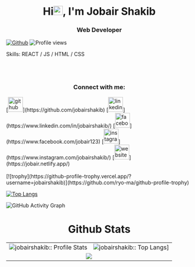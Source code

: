 # <h1 align="center">Hi<a><img src="https://media.giphy.com/media/hvRJCLFzcasrR4ia7z/giphy.gif" width="25px"></a>, I'm Jobair Shakib</h1>

<h3 align="center">Web Developer</h3>

[![Github](https://img.shields.io/github/followers/jobairshakib?label=Follow&style=social)](https://github.com/jobairshakib)&nbsp;![Profile views](https://gpvc.arturio.dev/jobairshakib)

Skills: REACT / JS / HTML / CSS

<br /><br />
<h3 align="center">Connect with me:</h3>
[<img src='https://cdn.jsdelivr.net/npm/simple-icons@3.0.1/icons/github.svg' target="_blank" alt='github' height='40'>](https://github.com/jobairshakib)  [<img src='https://cdn.jsdelivr.net/npm/simple-icons@3.0.1/icons/linkedin.svg' target="_blank" alt='linkedin' height='40'>](https://www.linkedin.com/in/jobairshakib/)  [<img src='https://cdn.jsdelivr.net/npm/simple-icons@3.0.1/icons/facebook.svg' target="_blank" alt='facebook' height='40'>](https://www.facebook.com/jobair123)  [<img src='https://cdn.jsdelivr.net/npm/simple-icons@3.0.1/icons/instagram.svg' 
target="_blank" alt='instagram' height='40'>](https://www.instagram.com/jobairshakib/)  [<img src='https://cdn.jsdelivr.net/npm/simple-icons@3.0.1/icons/icloud.svg' target="_blank" alt='website' height='40'>](https://jobair.netlify.app/)  
<br /><br />
[![trophy](https://github-profile-trophy.vercel.app/?username=jobairshakib)](https://github.com/ryo-ma/github-profile-trophy)

[![Top Langs](https://github-readme-stats.vercel.app/api/top-langs/?username=jobairshakib)](https://github.com/anuraghazra/github-readme-stats) 

![GitHub Activity Graph](https://activity-graph.herokuapp.com/graph?username=jobairshakib&theme=github)  

<p align="center">
   <table>
   <h1 align="center">Github Stats</h1>
       <tr>
       <td><img alt="jobairshakib:: Profile Stats" src="https://github-readme-stats.vercel.app/api?username=jobairshakib&theme=blue-green&amp;show_icons=true&amp;count_private=true&amp;hide_border=true" /></td>
       <td><img alt="jobairshakib:: Top Langs]" src="https://github-readme-stats.vercel.app/api/top-langs/?username=jobairshakib&langs_count=14&theme=blue-green&layout=compact&hide=html"> </td>
     </tr>
     <tr>
        <td colspan="2" align="center"><img  align="center" src="https://github-readme-streak-stats.herokuapp.com?user=jobairshakib&theme=blue-green&hide_border=true"></td>
     </tr>
   </table>
</p>

